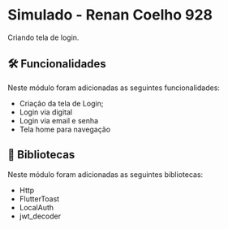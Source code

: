# Simulado - Renan Coelho 928

Criando tela de login.

## 🛠️ Funcionalidades

Neste módulo foram adicionadas as seguintes funcionalidades:
- Criação da tela de Login;
- Login via digital
- Login via email e senha
- Tela home para navegação

## 📕 Bibliotecas

Neste módulo foram adicionadas as seguintes bibliotecas:
- Http
- FlutterToast
- LocalAuth
- jwt_decoder

